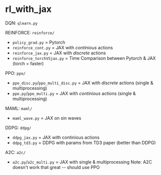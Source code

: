 # rl_with_jax

DQN: `qlearn.py`

REINFORCE: `reinforce/`
- `policy_grad.py` = Pytorch  
- `reinforce_cont.py` = JAX with *continious* actions
- `reinforce_jax.py` = JAX with *discrete* actions 
- `reinforce_torchVSjax.py` = Time Comparison between Pytorch & JAX (torch = faster)

PPO: `ppo/`
- `ppo_disc.py`/`ppo_multi_disc.py` = JAX with *discrete* actions (single & multiprocessing)
- `ppo.py`/`ppo_multi.py` = JAX with *continious* actions (single & multiprocessing)

MAML: `maml/`
- `maml_wave.py` = JAX on sin waves 

DDPG: `ddpg/`
- `ddpg_jax.py` = JAX with continious actions
- `ddpg_td3.py` = DDPG with params from TD3 paper (better than DDPG)

A2C: `a2c/`
- `a2c.py`/`a2c_multi.py` = JAX with single & multiprocessing 
Note: A2C doesn't work that great -- should use PPO 